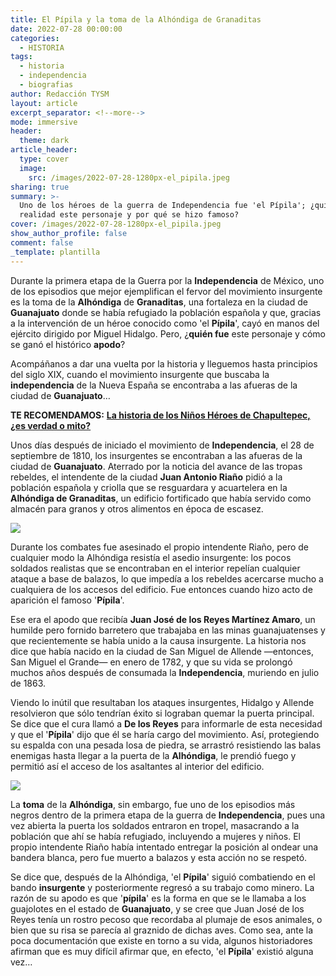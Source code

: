 ```yaml
---
title: El Pípila y la toma de la Alhóndiga de Granaditas
date: 2022-07-28 00:00:00
categories:
  - HISTORIA
tags:
  - historia
  - independencia
  - biografias
author: Redacción TYSM
layout: article
excerpt_separator: <!--more-->
mode: immersive
header:
  theme: dark
article_header:
  type: cover
  image:
    src: /images/2022-07-28-1280px-el_pipila.jpeg
sharing: true
summary: >-
  Uno de los héroes de la guerra de Independencia fue 'el Pípila'; ¿quién fue en
  realidad este personaje y por qué se hizo famoso?
cover: /images/2022-07-28-1280px-el_pipila.jpeg
show_author_profile: false
comment: false
_template: plantilla
---
```

Durante la primera etapa de la Guerra por la **Independencia** de México, uno de los episodios que mejor ejemplifican el fervor del movimiento insurgente es la toma de la **Alhóndiga** de **Granaditas**, una fortaleza en la ciudad de **Guanajuato** donde se había refugiado la población española y que, gracias a la intervención de un héroe conocido como 'el **Pípila**', cayó en manos del ejército dirigido por Miguel Hidalgo. Pero, ¿**quién fue** este personaje y cómo se ganó el histórico **apodo**?

Acompáñanos a dar una vuelta por la historia y lleguemos hasta principios del siglo XIX, cuando el movimiento insurgente que buscaba la **independencia** de la Nueva España se encontraba a las afueras de la ciudad de **Guanajuato**…

**TE RECOMENDAMOS:** [**La historia de los Niños Héroes de Chapultepec, ¿es verdad o mito?**](https://blog.tonoysumariachi.com/historia/2022/06/30/la-historia-de-los-ninos-heroes-de-chapultepec-es-verdad-o-mito.html)

Unos días después de iniciado el movimiento de **Independencia**, el 28 de septiembre de 1810, los insurgentes se encontraban a las afueras de la ciudad de **Guanajuato**. Aterrado por la noticia del avance de las tropas rebeldes, el intendente de la ciudad **Juan Antonio Riaño** pidió a la población española y criolla que se resguardara y acuartelera en la **Alhóndiga de Granaditas**, un edificio fortificado que había servido como almacén para granos y otros alimentos en época de escasez.

![](https://upload.wikimedia.org/wikipedia/commons/a/ac/Batalla_de_la_Alh%C3%B3ndiga_de_Granaditas.jpg)

Durante los combates fue asesinado el propio intendente Riaño, pero de cualquier modo la Alhóndiga resistía el asedio insurgente: los pocos soldados realistas que se encontraban en el interior repelían cualquier ataque a base de balazos, lo que impedía a los rebeldes acercarse mucho a cualquiera de los accesos del edificio. Fue entonces cuando hizo acto de aparición el famoso '**Pípila**'.

Ese era el apodo que recibía **Juan José de los Reyes Martínez Amaro**, un humilde pero fornido barretero que trabajaba en las minas guanajuatenses y que recientemente se había unido a la causa insurgente. La historia nos dice que había nacido en la ciudad de San Miguel de Allende —entonces, San Miguel el Grande— en enero de 1782, y que su vida se prolongó muchos años después de consumada la **Independencia**, muriendo en julio de 1863.

Viendo lo inútil que resultaban los ataques insurgentes, Hidalgo y Allende resolvieron que sólo tendrían éxito si lograban quemar la puerta principal. Se dice que el cura llamó a **De los Reyes** para informarle de esta necesidad y que el '**Pípila**' dijo que él se haría cargo del movimiento. Así, protegiendo su espalda con una pesada losa de piedra, se arrastró resistiendo las balas enemigas hasta llegar a la puerta de la **Alhóndiga**, le prendió fuego y permitió así el acceso de los asaltantes al interior del edificio.

![](https://upload.wikimedia.org/wikipedia/commons/thumb/8/83/El_pipila_de_noche.jpg/1080px-El_pipila_de_noche.jpg)

La **toma** de la **Alhóndiga**, sin embargo, fue uno de los episodios más negros dentro de la primera etapa de la guerra de **Independencia**, pues una vez abierta la puerta los soldados entraron en tropel, masacrando a la población que ahí se había refugiado, incluyendo a mujeres y niños. El propio intendente Riaño había intentado entregar la posición al ondear una bandera blanca, pero fue muerto a balazos y esta acción no se respetó.

Se dice que, después de la Alhóndiga, 'el **Pípila**' siguió combatiendo en el bando **insurgente** y posteriormente regresó a su trabajo como minero. La razón de su apodo es que '**pípila**' es la forma en que se le llamaba a los guajolotes en el estado de **Guanajuato**, y se cree que Juan José de los Reyes tenía un rostro pecoso que recordaba al plumaje de esos animales, o bien que su risa se parecía al graznido de dichas aves. Como sea, ante la poca documentación que existe en torno a su vida, algunos historiadores afirman que es muy difícil afirmar que, en efecto, 'el **Pípila**' existió alguna vez…